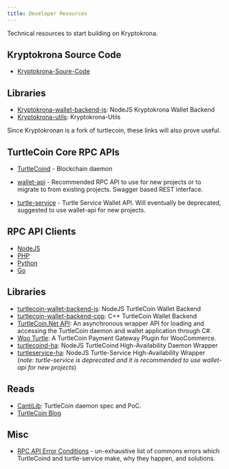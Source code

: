 ```yaml
---
title: Developer Resources
---
```


Technical resources to start building on Kryptokrona.

## Kryptokrona Source Code

* [Kryptokrona-Soure-Code](https://github.com/kryptokrona/kryptokrona)

## Libraries

* [Kryptokrona-wallet-backend-js](https://github.com/kryptokrona/kryptokrona-wallet-backend-js): NodeJS Kryptokrona Wallet Backend  
* [Kryptokrona-utils](https://github.com/kryptokrona/kryptokrona-utils): Kryptokrona-Utils


Since Kryptokronan is a fork of turtlecoin, these links will also prove useful.

## TurtleCoin Core RPC APIs

* [TurtleCoind](api/Daemon-JSON-RPC-API) - Blockchain daemon

* [wallet-api](https://turtlecoin.github.io/wallet-api-docs/) - Recommended RPC API to use for new projects or to migrate to from existing projects. Swagger based REST interface.

* [turtle-service](api/Legacy-Wallet-RPC-API) - Turtle Service Wallet API. Will eventually be deprecated, suggested to use wallet-api for new projects.

## RPC API Clients

* [NodeJS](https://www.npmjs.com/package/turtlecoin-rpc)
* [PHP](https://github.com/turtlecoin/turtlecoin-rpc-php)
* [Python](https://github.com/turtlecoin/turtlecoin-rpc-python)
* [Go](https://github.com/turtlecoin/turtlecoin-rpc-go)

## Libraries

* [turtlecoin-wallet-backend-js](https://github.com/turtlecoin/turtlecoin-wallet-backend-js): NodeJS TurtleCoin Wallet Backend  
* [turtlecoin-wallet-backend-cpp](https://github.com/zpalmtree/turtlecoin-wallet-backend-cpp): C++ TurtleCoin Wallet Backend  
* [TurtleCoin.Net API](https://github.com/turtlecoin/turtlecoin-walletd-csharp): An asynchronous wrapper API for loading and accessing the TurtleCoin daemon and wallet application through C#.  
* [Woo Turtle](https://github.com/turtlecoin/woo-turtle): A TurtleCoin Payment Gateway Plugin for WooCommerce.  
* [turtlecoind-ha](https://www.npmjs.com/package/turtlecoind-ha): NodeJS TurtleCoind High-Availability Daemon Wrapper  
* [turtleservice-ha](https://www.npmjs.com/package/turtleservice-ha): NodeJS Turtle-Service High-Availability Wrapper  
(*note: turtle-service is deprecated and it is recommended to use wallet-api for new projects*)  


## Reads

* [CantiLib](https://github.com/turtlecoin/cs-turtlecoin): TurtleCoin daemon spec and PoC.
* [TurtleCoin Blog](https://blog.turtlecoin.lol)

## Misc

* [RPC API Error Conditions](api/RPC-API-Error-Conditions) - un-exhaustive list of commons errors which TurtleCoind and turtle-service make, why they happen, and solutions.

